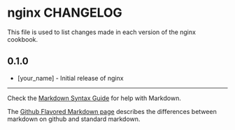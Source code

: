 nginx CHANGELOG
===================

This file is used to list changes made in each version of the nginx cookbook.

0.1.0
-----
- [your_name] - Initial release of nginx

- - -
Check the [Markdown Syntax Guide](http://daringfireball.net/projects/markdown/syntax) for help with Markdown.

The [Github Flavored Markdown page](http://github.github.com/github-flavored-markdown/) describes the differences between markdown on github and standard markdown.
